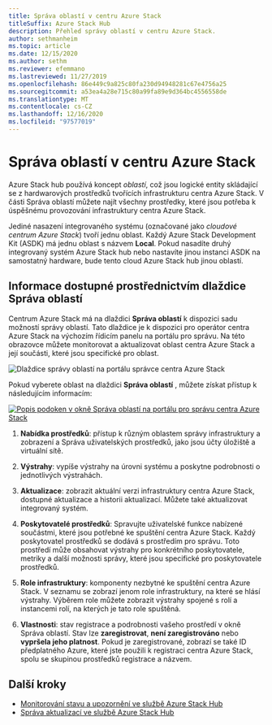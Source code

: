 ```yaml
---
title: Správa oblastí v centru Azure Stack
titleSuffix: Azure Stack Hub
description: Přehled správy oblastí v centru Azure Stack.
author: sethmanheim
ms.topic: article
ms.date: 12/15/2020
ms.author: sethm
ms.reviewer: efemmano
ms.lastreviewed: 11/27/2019
ms.openlocfilehash: 86e449c9a825c80fa230d94948281c67e4756a25
ms.sourcegitcommit: a53ea4a28e715c80a99fa89e9d364bc4556558de
ms.translationtype: MT
ms.contentlocale: cs-CZ
ms.lasthandoff: 12/16/2020
ms.locfileid: "97577019"
---
```

# <a name="region-management-in-azure-stack-hub"></a>Správa oblastí v centru Azure Stack

Azure Stack hub používá koncept *oblastí*, což jsou logické entity skládající se z hardwarových prostředků tvořících infrastrukturu centra Azure Stack. V části Správa oblastí můžete najít všechny prostředky, které jsou potřeba k úspěšnému provozování infrastruktury centra Azure Stack.

Jediné nasazení integrovaného systému (označované jako *cloudové centrum Azure Stack*) tvoří jednu oblast. Každý Azure Stack Development Kit (ASDK) má jednu oblast s názvem **Local**. Pokud nasadíte druhý integrovaný systém Azure Stack hub nebo nastavíte jinou instanci ASDK na samostatný hardware, bude tento cloud Azure Stack hub jinou oblastí.

## <a name="information-available-through-the-region-management-tile"></a>Informace dostupné prostřednictvím dlaždice Správa oblastí

Centrum Azure Stack má na dlaždici **Správa oblastí** k dispozici sadu možností správy oblastí. Tato dlaždice je k dispozici pro operátor centra Azure Stack na výchozím řídicím panelu na portálu pro správu. Na této obrazovce můžete monitorovat a aktualizovat oblast centra Azure Stack a její součásti, které jsou specifické pro oblast.

![Dlaždice správy oblastí na portálu správce centra Azure Stack](media/azure-stack-region-management/image1.png)

Pokud vyberete oblast na dlaždici **Správa oblastí** , můžete získat přístup k následujícím informacím:

[![Popis podoken v okně Správa oblastí na portálu pro správu centra Azure Stack](media/azure-stack-region-management/regionssm.png "Okno Správa oblastí na portálu pro správu centra Azure Stack")](media/azure-stack-region-management/regions.png#lightbox)

1. **Nabídka prostředků**: přístup k různým oblastem správy infrastruktury a zobrazení a Správa uživatelských prostředků, jako jsou účty úložiště a virtuální sítě.

2. **Výstrahy**: vypíše výstrahy na úrovni systému a poskytne podrobnosti o jednotlivých výstrahách.

3. **Aktualizace**: zobrazit aktuální verzi infrastruktury centra Azure Stack, dostupné aktualizace a historii aktualizací. Můžete také aktualizovat integrovaný systém.

4. **Poskytovatelé prostředků**: Spravujte uživatelské funkce nabízené součástmi, které jsou potřebné ke spuštění centra Azure Stack. Každý poskytovatel prostředků se dodává s prostředím pro správu. Toto prostředí může obsahovat výstrahy pro konkrétního poskytovatele, metriky a další možnosti správy, které jsou specifické pro poskytovatele prostředků.

5. **Role infrastruktury**: komponenty nezbytné ke spuštění centra Azure Stack. V seznamu se zobrazí jenom role infrastruktury, na které se hlásí výstrahy. Výběrem role můžete zobrazit výstrahy spojené s rolí a instancemi rolí, na kterých je tato role spuštěná.

6. **Vlastnosti**: stav registrace a podrobnosti vašeho prostředí v okně Správa oblastí. Stav lze **zaregistrovat**, **není zaregistrováno** nebo **vypršela jeho platnost**. Pokud je zaregistrované, zobrazí se také ID předplatného Azure, které jste použili k registraci centra Azure Stack, spolu se skupinou prostředků registrace a názvem.

## <a name="next-steps"></a>Další kroky

- [Monitorování stavu a upozornění ve službě Azure Stack Hub](azure-stack-monitor-health.md)
- [Správa aktualizací ve službě Azure Stack Hub](azure-stack-updates.md)
